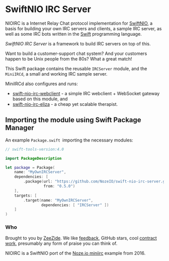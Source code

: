 # SwiftNIO IRC Server

NIOIRC is a Internet Relay Chat protocol implementation for
[SwiftNIO](https://github.com/apple/swift-nio),
a basis for building your own IRC servers and clients,
a sample IRC server, as well as some IRC bots written in the
[Swift](http://swift.org) programming language.

*SwiftNIO IRC Server* is a framework to build IRC servers on top of this.

Want to build a customer-support chat system?
And your customers happen to be Unix people from the 80s?
What a great match!

This Swift package contains the reusable `IRCServer` module,
and the `MiniIRCd`, a small and working IRC sample server.

MiniIRCd also configures and runs:

- [swift-nio-irc-webclient](https://github.com/NozeIO/swift-nio-irc-webclient) -
  a simple IRC webclient + WebSocket gateway based on this module, and
- [swift-nio-irc-eliza](https://github.com/NozeIO/swift-nio-irc-eliza) -
  a cheap yet scalable therapist.


## Importing the module using Swift Package Manager

An example `Package.swift `importing the necessary modules:

```swift
// swift-tools-version:4.0

import PackageDescription

let package = Package(
    name: "MyOwnIRCServer",
    dependencies: [
        .package(url: "https://github.com/NozeIO/swift-nio-irc-server.git",
                 from: "0.5.0")
    ],
    targets: [
        .target(name: "MyOwnIRCServer",
                dependencies: [ "IRCServer" ])
    ]
)
```


### Who

Brought to you by
[ZeeZide](http://zeezide.de).
We like
[feedback](https://twitter.com/ar_institute),
GitHub stars,
cool [contract work](http://zeezide.com/en/services/services.html),
presumably any form of praise you can think of.

NIOIRC is a SwiftNIO port of the
[Noze.io miniirc](https://github.com/NozeIO/Noze.io/tree/master/Samples/miniirc)
example from 2016.

